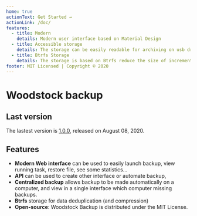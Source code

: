 ```yaml
---
home: true
actionText: Get Started →
actionLink: /doc/
features:
  - title: Modern
    details: Modern user interface based on Material Design
  - title: Accessible storage
    details: The storage can be easily readable for archiving on usb drive
  - title: Btrfs Storage
    details: The storage is based on Btrfs reduce the size of incremental backup
footer: MIT Licensed | Copyright © 2020
---
```


# Woodstock backup

## Last version

The lastest version is [1.0.0](https://gogs.shadoware.org/ShadowareOrg/woodstock-backup/releases/tag/1.0.0), released on August 08, 2020.

## Features

- **Modern Web interface** can be used to easily launch backup, view running task, restore file, see some statistics...
- **API** can be used to create other interface or automate backup,
- **Centralized backup** allows backup to be made automatically on a computer, and view in a single interface which computer missing backups.
- **Btrfs** storage for data deduplication (and compression)
- **Open-source**: Woodstock Backup is distributed under the MIT License.
